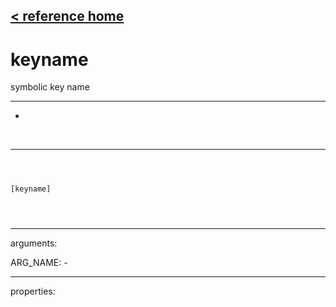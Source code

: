 [< reference home](ceammc_lib.html)
---

# keyname


symbolic key name

---

-
<br>


---


```



[keyname]


            
```

---
arguments:

ARG_NAME: -<br>

---
properties:


